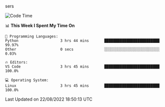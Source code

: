 sers
<!--START_SECTION:waka-->
![Code Time](http://img.shields.io/badge/Code%20Time-93%20hrs%2029%20mins-blue)

📊 **This Week I Spent My Time On** 

```text
💬 Programming Languages: 
Python                   3 hrs 44 mins       █████████████████████████   99.97% 
Other                    0 secs              ░░░░░░░░░░░░░░░░░░░░░░░░░   0.03%

🔥 Editors: 
VS Code                  3 hrs 45 mins       █████████████████████████   100.0%

💻 Operating System: 
Linux                    3 hrs 45 mins       █████████████████████████   100.0%

```


 Last Updated on 22/08/2022 18:50:13 UTC
<!--END_SECTION:waka-->
